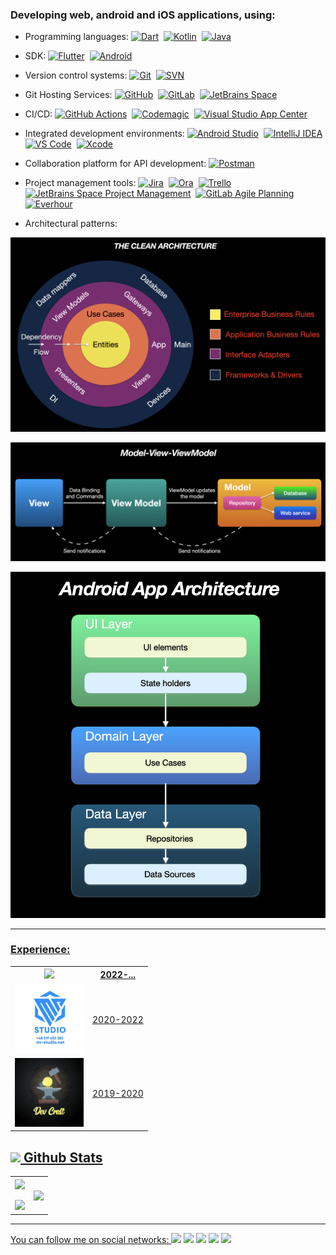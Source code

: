 ### Developing web, android and iOS applications, using: 
* Programming languages: [![Dart](https://img.shields.io/badge/dart-%230175C2.svg?style=plastic&&logo=dart&logoColor=white)](https://dart.dev)&nbsp; [![Kotlin](https://img.shields.io/badge/kotlin-%237F52FF.svg?style=plastic&logo=kotlin&logoColor=white)](https://kotlinlang.org)&nbsp; [![Java](https://img.shields.io/badge/java-%23ED8B00.svg?style=plastic&logo=oracle&logoColor=white)](https://www.oracle.com/java/)&nbsp;

* SDK: [![Flutter](https://img.shields.io/badge/Flutter-%2302569B.svg?style=plastic&logo=Flutter&logoColor=white)](https://flutter.dev)&nbsp; [![Android](https://img.shields.io/badge/Android-3DDC84?style=plastic&logo=android&logoColor=white)](https://www.android.com/intl/en_ca/what-is-android/)&nbsp;

* Version control systems: [![Git](https://img.shields.io/badge/-Git-black?style=plastic&logo=git)](https://git-scm.com)&nbsp; [![SVN](https://img.shields.io/badge/-SVN-blue?style=plastic&logo=subversion)](https://subversion.apache.org)&nbsp;

* Git Hosting Services: [![GitHub](https://img.shields.io/badge/-GitHub-181717?style=plastic&logo=github)](https://github.com)&nbsp; [![GitLab](https://img.shields.io/badge/gitlab-%23181717.svg?style=plastic&logo=gitlab&logoColor=orange)](https://about.gitlab.com)&nbsp; [![JetBrains Space](https://img.shields.io/badge/JetBrains_Space-%237F52FF.svg?style=plastic&logo=JetBrains&logoColor=white)](https://www.jetbrains.com/space/)&nbsp;

* CI/CD: [![GitHub Actions](https://img.shields.io/badge/github%20actions-%232671E5.svg?style=plastic&logo=githubactions&logoColor=white)](https://docs.github.com/en/actions)&nbsp; [![Codemagic](https://img.shields.io/badge/codemagic-blue.svg?style=plastic&logo=codemagic&logoColor=red)](https://codemagic.io/)&nbsp; [![Visual Studio App Center](https://img.shields.io/badge/visual%20studio%20app%20center-red.svg?style=plastic&logo=visualstudioappcenter&logoColor=white)](https://visualstudio.microsoft.com/app-center/)&nbsp;

* Integrated development environments: [![Android Studio](https://img.shields.io/badge/Android%20Studio-3DDC84.svg?style=plastic&logo=android-studio&logoColor=white)](https://developer.android.com/studio/intro)&nbsp; [![IntelliJ IDEA](https://img.shields.io/badge/IntelliJ_IDEA-purple.svg?style=plastic&logo=intellij-idea&logoColor=white)](https://www.jetbrains.com/idea/)&nbsp; [![VS Code](https://img.shields.io/badge/-VS%20Code-007ACC?style=plastic&logo=visual-studio-code)](https://code.visualstudio.com)&nbsp; [![Xcode](https://img.shields.io/badge/Xcode-007ACC?style=plastic&logo=Xcode&logoColor=white)](https://developer.apple.com/xcode/)&nbsp;

* Collaboration platform for API development: [![Postman](https://img.shields.io/badge/Postman-FF6C37?style=plastic&logo=postman&logoColor=white)](https://www.postman.com)&nbsp;

* Project management tools: [![Jira](https://img.shields.io/badge/jira-%230A0FFF.svg?style=plastic&logo=jira&logoColor=white)](https://www.atlassian.com/software/jira)&nbsp; [![Ora](https://img.shields.io/badge/Ora-purple.svg?style=plastic&logo=ora&logoColor=red)](https://ora.pm)&nbsp; [![Trello](https://img.shields.io/badge/Trello-%23026AA7.svg?style=plastic&logo=Trello&logoColor=white)](https://trello.com/tour)&nbsp; [![JetBrains Space Project Management](https://img.shields.io/badge/JetBrains_Space_Project_Management-%237F52FF.svg?style=plastic&logo=JetBrains&logoColor=white)](https://www.jetbrains.com/space/features/project-management.html)&nbsp; [![GitLab Agile Planning](https://img.shields.io/badge/GitLab%20Agile%20Planning-%23181717.svg?style=plastic&logo=gitlab&logoColor=orange)](https://about.gitlab.com/solutions/agile-delivery/)&nbsp;  [![Everhour](https://img.shields.io/badge/Everhour-green.svg?style=plastic&logo=everhour&logoColor=white)](https://everhour.com)&nbsp;

* Architectural patterns: 

<a href="https://blog.cleancoder.com/uncle-bob/2012/08/13/the-clean-architecture.html"><img src="the-clean-architecture.png?raw=true" width="800" >
  
<a href="https://learn.microsoft.com/en-us/dotnet/architecture/maui/mvvm#the-mvvm-pattern"><img src="model_view_viewmodel.png?raw=true" width="800" >
  
<a href="https://developer.android.com/topic/architecture"><img src="app_architecture.png?raw=true" width="800" >

-----

### Experience:

<table style="width:100%">
  <tr>
    <th><a href="https://cmicglobal.com"><img src ="https://cmicglobal.wpenginepowered.com/wp-content/uploads/2018/02/CMiC-logo-color.svg" width="110"  ></a></th>
    <th>2022-...</th>
  </tr>
  <tr>
    <td><a href="https://www.facebook.com/MyRoadStudio"><img src="mrstudio.jpg?raw=true" width="110" ></a></td>
    <td>2020-2022</td>
  </tr>
  <tr>
    <td><a href="https://www.linkedin.com/company/dev-craft/"><img src ="dev-craft-logo.jpg?raw=true" width="110" ></a></td>
    <td>2019-2020</td>
  </tr>
</table>
  
## <img src="https://media.giphy.com/media/iY8CRBdQXODJSCERIr/giphy.gif" width="35"><b> Github Stats </b>
<!--- stats (start) -->
<table style="width:100%">
<tr border="none">
<td width="50%" align="center">
  
  <img  align="center"  src="https://github-readme-stats.vercel.app/api?username=Turskyi&include_all_commits=true&count_private=true&hide=JavaScript&show_icons=true&line_height=20&title_color=7A7ADB&icon_color=2234AE&text_color=D3D3D3&bg_color=0,000000,130F40" />
  <br></br>
  <img src="https://github-readme-streak-stats.herokuapp.com/?user=Turskyi&theme=buefy-dark&hide_border=false" /> 
</td>

<td width="50%" align="center">

  <img  align="center"  src="https://github-readme-stats.anuraghazra1.vercel.app/api/top-langs/?username=Turskyi&show_icons=true&locale=en&title_color=7A7ADB&icon_color=2234AE&text_color=D3D3D3&bg_color=0,000000,130F40&hide_border=false&no-bg=true&no-frame=true&langs_count=10&include_all_commits=true&count_private=true&hide=JavaScript"/>
  
  </td>
</tr>
</table>
<!--- stats (end) -->

-----

You can follow me on social networks: <a href="https://www.linkedin.com/in/dmytroturskyi"><img src ="https://img.shields.io/badge/-Dmytro_Turskyi-blue?style=plastic&logo=Linkedin&logoColor=white&link=https://www.linkedin.com/in/dmytroturskyi"/></a>
<a href="https://twitter.com/DmytroTurskyi"><img src="https://img.shields.io/twitter/follow/DmytroTurskyi.svg?style=social"/></a>
<a href="https://www.facebook.com/Dmytro.Turskyi"><img src ="https://img.shields.io/badge/-Dmytro_Turskyi-aliceblue?style=plastic&logo=Facebook&logoColor=blue&link=https://www.facebook.com/Dmytro.Turskyi"/></a>
 <a href="https://mywishboard.com/@turskyi" target="_blank" rel="noopener noreferrer"><img src ="https://img.shields.io/badge/-My_Wishboard-orange?style=plastic&logo=mywishboard&logoColor=orange&link=https://mywishboard.com/@turskyi"/></a>
 <a href="https://www.goodreads.com/user/show/89268945-dmytro-turskyi" target="_blank" rel="noopener noreferrer"><img src ="https://img.shields.io/badge/-goodreads-beige?style=plastic&logo=goodreads&logoColor=brown&link=https://www.goodreads.com/user/show/89268945-dmytro-turskyi"/></a>
